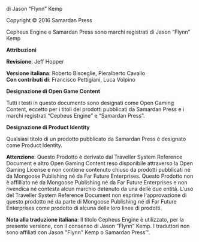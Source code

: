di Jason “Flynn” Kemp

Copyright © 2016 Samardan Press

Cepheus Engine e Samardan Press sono marchi registrati di Jason “Flynn” Kemp

**Attribuzioni**

**Revisione**: Jeff Hopper

**Versione italiana**: Roberto Bisceglie, Pieralberto Cavallo  
**Con contributi di**: Francisco Pettigiani, Luca Volpino

**Designazione di Open Game Content**

Tutti i testi in questo documento sono designati come Open Gaming Content, eccetto per i titoli dei prodotti pubblicati da Samardan Press e i marchi registrati  “Cepheus Engine” e “Samardan Press”.

**Designazione di Product Identity**

Qualsiasi titolo di un prodotto pubblicato da Samardan Press è designato come Product Identity.

**Attenzione**: Questo Prodotto è derivato dal Traveller System Reference Document e altro Open Gaming Content reso disponibile attraverso la Open Gaming License e non contiene contenuto chiuso da prodotti pubblicati né da Mongoose Publishing né da Far Future Enterprises. Questo Prodotto non è affilliato né da Mongoose Publishing né da Far Future Enterprises e non rivendica né contesta alcun marchio detenuto da una delle due entità. L'uso del Traveller System Reference Document non esprime l'approvazione di questo prodotto né da parte di  Mongoose Publishing né di Far Future Enterprises come prodotto di alcuna delle loro linee di prodotti.

**Nota alla traduzione italiana**: Il titolo Cepheus Engine è utilizzato, per la presente versione, con il consenso di Jason “Flynn” Kemp. I traduttori non sono affiliati con Jason "Flynn" Kemp o Samardan Press™.